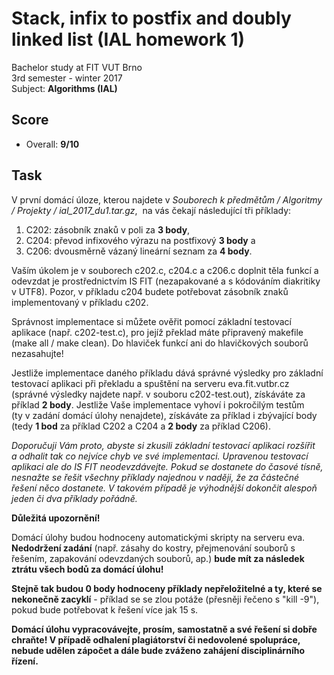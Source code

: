 # Stack, infix to postfix and doubly linked list (IAL homework 1)
Bachelor study at FIT VUT Brno  
3rd semester - winter 2017  
Subject: **Algorithms (IAL)**

## Score
* Overall: **9/10**

## Task
V první domácí úloze, kterou najdete v _Souborech k předmětům / Algoritmy / Projekty / ial\_2017\_du1.tar.gz_,  na vás čekají následující tři příklady:

1.  C202: zásobník znaků v poli za **3 body**,
2.  C204: převod infixového výrazu na postfixový **3 body** a
3.  C206: dvousměrně vázaný lineární seznam za **4 body**.

Vaším úkolem je v souborech c202.c, c204.c a c206.c doplnit těla funkcí a odevzdat je prostřednictvím IS FIT (nezapakované a s kódováním diakritiky v UTF8). Pozor, v příkladu c204 budete potřebovat zásobník znaků implementovaný v příkladu c202.

Správnost implementace si můžete ověřit pomocí základní testovací aplikace (např. c202-test.c), pro jejíž překlad máte připravený makefile (make all / make clean). Do hlaviček funkcí ani do hlavičkových souborů nezasahujte!

Jestliže implementace daného příkladu dává správné výsledky pro základní testovací aplikaci při překladu a spuštění na serveru eva.fit.vutbr.cz (správné výsledky najdete např. v souboru c202-test.out), získáváte za příklad **2 body**. Jestliže Vaše implementace vyhoví i pokročilým testům (ty v zadání domácí úlohy nenajdete), získáváte za příklad i zbývající body (tedy **1 bod** za příklad C202 a C204 a **2 body** za příklad C206).

_Doporučuji Vám proto, abyste si zkusili základní testovací aplikaci rozšířit a odhalit tak co nejvíce chyb ve své implementaci. Upravenou testovací aplikaci ale do IS FIT neodevzdávejte. Pokud se dostanete do časové tísně, nesnažte se řešit všechny příklady najednou v naději, že za částečné řešení něco dostanete. V takovém případě je výhodnější dokončit alespoň jeden či dva příklady pořádně._

**Důležitá upozornění!**

Domácí úlohy budou hodnoceny automatickými skripty na serveru eva. **Nedodržení zadání** (např. zásahy do kostry, přejmenování souborů s řešením, zapakování odevzdaných souborů, ap.) **bude mít za následek ztrátu všech bodů za domácí úlohu!**

**Stejně tak budou 0 body hodnoceny příklady nepřeložitelné a ty, které se nekonečně zacyklí** \- příklad se se zlou potáže (přesněji řečeno s "kill -9"), pokud bude potřebovat k řešení více jak 15 s.

**Domácí úlohu vypracovávejte, prosím, samostatně a své řešení si dobře chraňte! V případě odhalení plagiátorství či nedovolené spolupráce, nebude udělen zápočet a dále bude zváženo zahájení disciplinárního řízení.**
